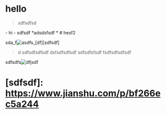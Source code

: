 # hello

> sdfsdfsd
<div></div><div></div>
- hi
- sdfsdf
*adsdsfsdf  *
# hesf2

sda_f![asd]()fs_[df][sdfsdf]

> d sdfsdfsdfsdf
> dsfsdfsdfsdf
>   sdfsdfsfsdf
>   fsdfsdfsdfsdf
>   
>   
>   
sdfsdfs![dfjsdf](http://www.bwgl.cn)    

# [sdfsdf]: https://www.jianshu.com/p/bf266ec5a244


